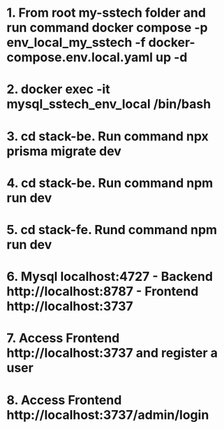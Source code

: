 # 1. From root my-sstech folder and run command docker compose -p env_local_my_sstech -f docker-compose.env.local.yaml up -d

# 2. docker exec -it mysql_sstech_env_local /bin/bash

# 3. cd stack-be. Run command npx prisma migrate dev

# 4. cd stack-be. Run command npm run dev

# 5. cd stack-fe. Rund command npm run dev

# 6. Mysql localhost:4727 - Backend http://localhost:8787 - Frontend http://localhost:3737

# 7. Access Frontend http://localhost:3737 and register a user

# 8. Access Frontend http://localhost:3737/admin/login

